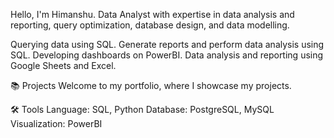 Hello, I'm Himanshu. Data Analyst with expertise in data analysis and reporting, query optimization, database design, and data modelling.

Querying data using SQL.
Generate reports and perform data analysis using SQL.
Developing dashboards on PowerBI.
Data analysis and reporting using Google Sheets and Excel.

📚 Projects
Welcome to my portfolio, where I showcase my projects.

🛠️ Tools
Language: SQL, Python
Database: PostgreSQL, MySQL
Visualization: PowerBI

<!--
**StArLorDd88/StArLorDd88** is a ✨ _special_ ✨ repository because its `README.md` (this file) appears on your GitHub profile.

Here are some ideas to get you started:

- 🔭 I’m currently working on ...
- 🌱 I’m currently learning ...
- 👯 I’m looking to collaborate on ...
- 🤔 I’m looking for help with ...
- 💬 Ask me about ...
- 📫 How to reach me: ...
- 😄 Pronouns: ...
- ⚡ Fun fact: ...
-->
